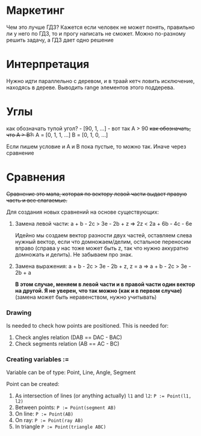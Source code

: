 # Маркетинг

Чем это лучше ГДЗ?   Кажется если человек не может понять, правильно ли у него по ГДЗ, то и прогу написать не сможет.
Можно по-разному решить задачу, а ГДЗ дает одно решение

# Интерпретация

Нужно идти параллельно с деревом, и в траай кетч ловить исключение, находясь в дереве. Выводить range элементов этого
поддерева.

# Углы

как обозначать тупой угол? - [90, 1, ...] - вот так A > 90
~~как обозначать, что A > B?:~~
A = [0, 1, 1, ...]
B = [0, 1, 0, ...]

Если пишем условие и A и B пока пустые, то можно так. Иначе через сравнение

# Сравнения

~~Сравнение это мапа, которая по вектору левой части выдает правую часть и все слагаемые.~~

Для создания новых сравнений на основе существующих:

1. Замена левой части:
   a + b - 2c > 3e - 2b + z => 2z < 2a + 6b - 4c - 6e

   Идейно мы создаем вектор разности двух частей, оставляем слева нужный вектор,
   если что домножаем/делим, остальное переносим вправо (справа у нас тоже может быть z, так что
   нужно
   аккуратно домножать и делить). Не забываем про знак.

2. Замена выражения:
   a + b - 2c > 3e - 2b + z, z = a => a + b - 2c > 3e - 2b + a

   **В этом случае, меняем в левой части и в правой части один вектор на другой. Я не уверен, что
   так можно (как и в первом случае)** (замена может быть неравенством, нужно учитывать)


### Drawing

Is needed to check how points are positioned. This is needed for:

1. Check angles relation (DAB == DAC - BAC)
2. Check segments relation (AB == AC - BC)

### Creating variables :=

Variable can be of type: Point, Line, Angle, Segment

Point can be created:

1. As intersection of lines (or anything actually) `l1` and `l2`: `P := Point(l1, l2)`
2. Between points: `P := Point(segment AB)`
3. On line: `P := Point(AB)`
4. On ray: `P := Point(ray AB)`
5. In triangle `P := Point(triangle ABC)`